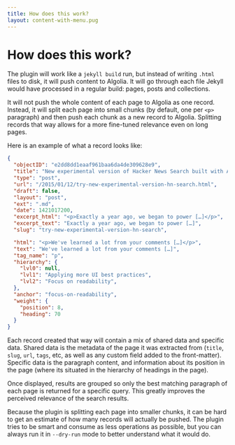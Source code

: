 ```yaml
---
title: How does this work?
layout: content-with-menu.pug
---
```


# How does this work?

The plugin will work like a `jekyll build` run, but instead of writing `.html`
files to disk, it will push content to Algolia. It will go through each file
Jekyll would have processed in a regular build: pages, posts and collections.

It will not push the whole content of each page to Algolia as one record.
Instead, it will split each page into small chunks (by default, one per
`<p>` paragraph) and then push each chunk as a new record to Algolia. Splitting
records that way allows for a more fine-tuned relevance even on long pages.

Here is an example of what a record looks like:

```json
{
  "objectID": "e2dd8dd1eaaf961baa6da4de309628e9",
  "title": "New experimental version of Hacker News Search built with Algolia",
  "type": "post",
  "url": "/2015/01/12/try-new-experimental-version-hn-search.html",
  "draft": false,
  "layout": "post",
  "ext": ".md",
  "date": 1421017200,
  "excerpt_html": "<p>Exactly a year ago, we began to power […]</p>",
  "excerpt_text": "Exactly a year ago, we began to power […]",
  "slug": "try-new-experimental-version-hn-search",

  "html": "<p>We've learned a lot from your comments […]</p>",
  "text": "We've learned a lot from your comments […]",
  "tag_name": "p",
  "hierarchy": {
    "lvl0": null,
    "lvl1": "Applying more UI best practices",
    "lvl2": "Focus on readability",
  },
  "anchor": "focus-on-readability",
  "weight": {
    "position": 8,
    "heading": 70
  }
}
```

Each record created that way will contain a mix of shared data and specific
data. Shared data is the metadata of the page it was extracted from (`title`,
`slug`, `url`, `tags`, etc, as well as any custom field added to the
front-matter). Specific data is the paragraph content, and information
about its position in the page (where its situated in the hierarchy of headings
in the page).

Once displayed, results are grouped so only the best matching paragraph of each
page is returned for a specific query. This greatly improves the perceived
relevance of the search results.

Because the plugin is splitting each page into smaller chunks, it can be hard to get
an estimate of how many records will actually be pushed. The plugin tries to be
smart and consume as less operations as possible, but you can always run it in
`--dry-run` mode to better understand what it would do.

<div class="m-l-r-auto">
  <script type="text/javascript" src="https://asciinema.org/a/FSuwJWRZR3g7S5JUYg8nySwXe.js" id="asciicast-FSuwJWRZR3g7S5JUYg8nySwXe" async></script>
</div>
